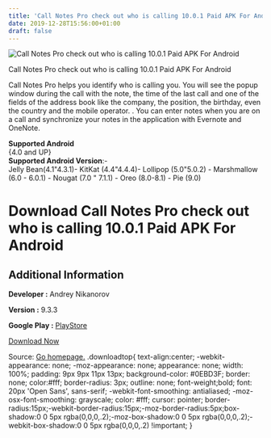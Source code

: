 ```yaml
---
title: 'Call Notes Pro check out who is calling 10.0.1 Paid APK For Android'
date: 2019-12-28T15:56:00+01:00
draft: false
---
```


![Call Notes Pro check out who is calling 10.0.1 Paid APK For Android](https://i1.wp.com/apkhome.net/wp-content/uploads/2019/12/Call-Notes-Pro-check-out-who-is-calling-10.0.1-Paid.png "Call Notes Pro check out who is calling 10.0.1 Paid APK For Android")

  

Call Notes Pro check out who is calling 10.0.1 Paid APK For Android

Call Notes Pro helps you identify who is calling you. You will see the popup window during the call with the note, the time of the last call and one of the fields of the address book like the company, the position, the birthday, even the country and the mobile operator. . You can enter notes when you are on a call and synchronize your notes in the application with Evernote and OneNote.

**Supported Android**  
{4.0 and UP}  
**Supported Android Version**:-  
Jelly Bean(4.1"4.3.1)- KitKat (4.4"4.4.4)- Lollipop (5.0"5.0.2) - Marshmallow (6.0 - 6.0.1) - Nougat (7.0 " 7.1.1) - Oreo (8.0-8.1) - Pie (9.0)

Download Call Notes Pro check out who is calling 10.0.1 Paid APK For Android
============================================================================

Additional Information
----------------------

**Developer :** Andrey Nikanorov

**Version :** 9.3.3

**Google Play :** [PlayStore](https://play.google.com/store/apps/details?id=com.nikanorov.callnotespro)

  

[Download Now](https://store4app.co/post/call-notes-pro-check-out-who-is-calling-10-0-1-paid-apk-for-android_1577544767)

  
Source: [Go homepage.](https://store4app.co/post/call-notes-pro-check-out-who-is-calling-10-0-1-paid-apk-for-android_1577544767) .downloadtop{ text-align:center; -webkit-appearance: none; -moz-appearance: none; appearance: none; width: 100%; padding: 9px 9px 11px 13px; background-color: #0EBD3F; border: none; color:#fff; border-radius: 3px; outline: none; font-weight;bold; font: 20px 'Open Sans', sans-serif; -webkit-font-smoothing: antialiased; -moz-osx-font-smoothing: grayscale; color: #fff; cursor: pointer; border-radius:15px;-webkit-border-radius:15px;-moz-border-radius:5px;box-shadow:0 0 5px rgba(0,0,0,.2);-moz-box-shadow:0 0 5px rgba(0,0,0,.2);-webkit-box-shadow:0 0 5px rgba(0,0,0,.2) !important; }